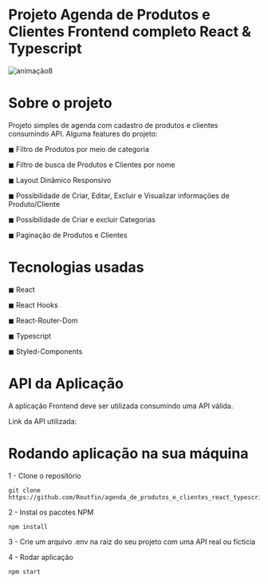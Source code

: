# Projeto Agenda de Produtos e Clientes Frontend completo React & Typescript

![animação8](https://user-images.githubusercontent.com/99502194/187984904-d958c1e3-b76c-4f20-998a-18ea3af9b91f.gif)

# Sobre o projeto

Projeto simples de agenda com cadastro de produtos e clientes consumindo API. Alguma features do projeto:

<p>
 ◼ Filtro de Produtos por meio de categoria </p>
 ◼ Filtro de busca de Produtos e Clientes por nome</p>
 ◼ Layout Dinâmico Responsivo </p>
 ◼ Possibilidade de Criar, Editar, Excluir e Visualizar informações de Produto/Cliente </p>
 ◼ Possibilidade de Criar e excluir Categorias </p>
 ◼ Paginação de Produtos e Clientes </p>

# Tecnologias usadas

 <p>◼ React</p>
 ◼ React Hooks</p>
 ◼ React-Router-Dom</p>
 ◼ Typescript </p>
 ◼ Styled-Components </p>
 
 # API da Aplicação
 
 A aplicação Frontend deve ser utilizada consumindo uma API válida.
 
 Link da API utilizada: 

 
# Rodando aplicação na sua máquina

1 - Clone o repositório

    git clone https://github.com/Routfin/agenda_de_produtos_e_clientes_react_typescript_frontend_completo.git

2 - Instal os pacotes NPM

    npm install 

3 - Crie um arquivo .env na raiz do seu projeto com uma API real ou fícticia  

4 - Rodar aplicação
    
    npm start
